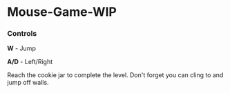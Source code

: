 # Mouse-Game-WIP
 
### Controls

**W** - Jump

**A/D** - Left/Right

Reach the cookie jar to complete the level. Don't forget you can cling to and jump off walls.
